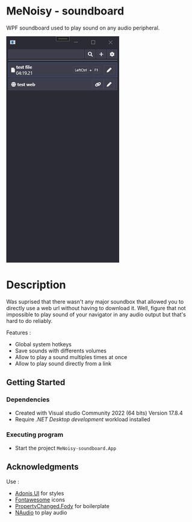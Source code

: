 # MeNoisy - soundboard

WPF soundboard used to play sound on any audio peripheral.

![preview](./images/preview.gif)

# Description

Was suprised that there wasn't any major soundbox that allowed you to directly use a web url without having to download it. Well, figure that not impossible to play sound of your navigator in any audio output but that's hard to do reliably.

Features :
- Global system hotkeys
- Save sounds with differents volumes
- Allow to play a sound multiples times at once
- Allow to play sound directly from a link

## Getting Started

### Dependencies

- Created with Visual studio Community 2022 (64 bits) Version 17.8.4
- Require *.NET Desktop development* workload installed

### Executing program

- Start the project `MeNoisy-soundboard.App`

## Acknowledgments

Use :
* [Adonis UI](https://benruehl.github.io/adonis-ui/) for styles
* [Fontawesome](https://fontawesome.com/) icons
* [PropertyChanged.Fody](https://www.nuget.org/packages/PropertyChanged.Fody) for boilerplate
* [NAudio](https://github.com/naudio/NAudio) to play audio
